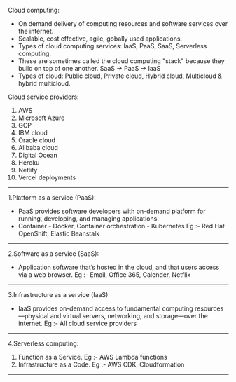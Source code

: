 Cloud computing:

- On demand delivery of computing resources and software services over the internet.
- Scalable, cost effective, agile, gobally used applications.
- Types of cloud computing services: IaaS, PaaS, SaaS, Serverless computing.
- These are sometimes called the cloud computing "stack" because they build on top of one another. SaaS -> PaaS -> IaaS
- Types of cloud: Public cloud, Private cloud, Hybrid cloud, Multicloud & hybrid multicloud.

Cloud service providers:

1. AWS
2. Microsoft Azure
3. GCP
4. IBM cloud
5. Oracle cloud
6. Alibaba cloud
7. Digital Ocean
8. Heroku
9. Netlify
10. Vercel deployments

---

1.Platform as a service (PaaS):

- PaaS provides software developers with on-demand platform for running, developing, and managing applications.
- Container - Docker, Container orchestration - Kubernetes
  Eg :- Red Hat OpenShift, Elastic Beanstalk

---

2.Software as a service (SaaS):

- Application software that’s hosted in the cloud, and that users access via a web browser.
  Eg :- Email, Office 365, Calender, Netflix

---

3.Infrastructure as a service (IaaS):

- IaaS provides on-demand access to fundamental computing resources—physical and virtual servers, networking, and storage—over the internet.
  Eg :- All cloud service providers

---

4.Serverless computing:

1. Function as a Service. Eg :- AWS Lambda functions
2. Infrastructure as a Code. Eg :- AWS CDK, Cloudformation

---

